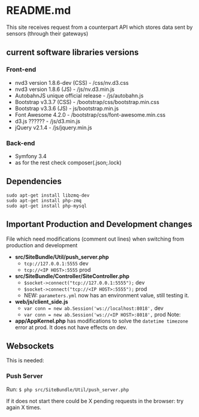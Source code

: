 # README.md

This site receives request from a counterpart API which stores data sent
by sensors (through their gateways)

## current software libraries versions

### Front-end
- nvd3 version 1.8.6-dev (CSS) - /css/nv.d3.css
- nvd3 version 1.8.6 (JS) - /js/nv.d3.min.js
- AutobahnJS unique official release - /js/autobahn.js
- Bootstrap v3.3.7 (CSS) - /bootstrap/css/bootstrap.min.css
- Bootstrap v3.3.6 (JS) - js/bootstrap.min.js
- Font Awesome 4.2.0 - /bootstrap/css/font-awesome.min.css
- d3.js ?????? - /js/d3.min.js
- jQuery v2.1.4 - /js/jquery.min.js

### Back-end
- Symfony 3.4
- as for the rest check composer(.json;.lock) 

## Dependencies
```
sudo apt-get install libzmq-dev
sudo apt-get install php-zmq
sudo apt-get install php-mysql
```

## Important Production and Development changes

File which need modifications (comment out lines) when switching from production
and development
- **src/SiteBundle/Util/push_server.php**
    - `tcp://127.0.0.1:5555` dev
    - `tcp://<IP HOST>:5555` prod
- **src/SiteBundle/Controller/SiteController.php**
    - `$socket->connect("tcp://127.0.0.1:5555");` dev
    - `$socket->connect("tcp://<IP HOST>:5555");` prod
    - NEW: `parameters.yml` now has an environment value, still testing it.
- **web/js/client_side.js**
    - `var conn = new ab.Session('ws://localhost:8018',` dev
    - `var conn = new ab.Session('ws://<IP HOST>:8018',` prod
Note:
- **app/AppKernel.php** has modifications to solve the `datetime timezone` error at prod.
It does not have effects on dev.

## Websockets

This is needed:

### Push Server

Run:
`$ php src/SiteBundle/Util/push_server.php`

If it does not start there could be X pending requests in the browser: try again X times.
